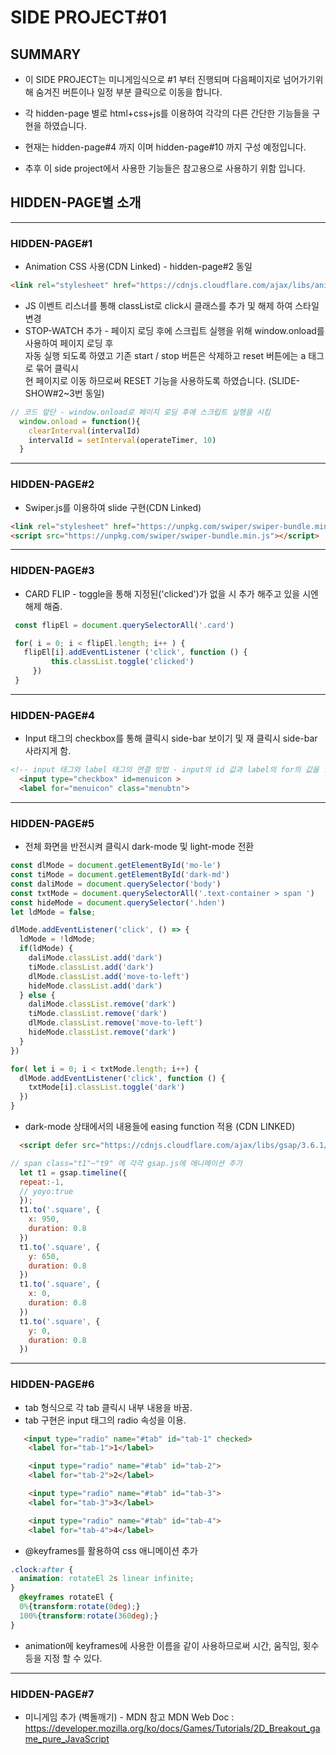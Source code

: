 # SIDE PROJECT#01

## SUMMARY

- 이 SIDE PROJECT는 미니게임식으로 #1 부터 진행되며 다음페이지로 넘어가기위해
  숨겨진 버튼이나 일정 부분 클릭으로 이동을 합니다.

- 각 hidden-page 별로 html+css+js를 이용하여 각각의 다른 간단한 기능들을 구현을 
  하였습니다.

- 현재는 hidden-page#4 까지 이며 hidden-page#10 까지 구성 예정입니다.

- 추후 이 side project에서 사용한 기능들은 참고용으로 사용하기 위함 입니다.

## HIDDEN-PAGE별 소개
---
### HIDDEN-PAGE#1
  - Animation CSS 사용(CDN Linked) - hidden-page#2 동일
  ```html
  <link rel="stylesheet" href="https://cdnjs.cloudflare.com/ajax/libs/animate.css/4.1.1/animate.min.css" />
  ```
  - JS 이벤트 리스너를 통해 classList로 click시 클래스를 추가 및 해제 하여 스타일 변경
  - STOP-WATCH 추가 - 페이지 로딩 후에 스크립트 실행을 위해 window.onload를 사용하여 페이지 로딩 후  
  자동 실행 되도록 하였고 기존 start / stop 버튼은 삭제하고 reset 버튼에는 a 태그로 묶어 클릭시  
  현 페이지로 이동 하므로써 RESET 기능을 사용하도록 하였습니다. (SLIDE-SHOW#2~3번 동일)

  ```js 
  // 코드 앞단 - window.onload로 페이지 로딩 후에 스크립트 실행을 시킴
    window.onload = function(){
      clearInterval(intervalId)
      intervalId = setInterval(operateTimer, 10)
    }
  ```
  ---
### HIDDEN-PAGE#2
  - Swiper.js를 이용하여 slide 구현(CDN Linked)
  ```html
  <link rel="stylesheet" href="https://unpkg.com/swiper/swiper-bundle.min.css" />
  <script src="https://unpkg.com/swiper/swiper-bundle.min.js"></script>
  ```
  ---
### HIDDEN-PAGE#3

 - CARD FLIP - toggle을 통해 지정된('clicked')가 없을 시 추가 해주고 있을 시엔 해제 해줌. 
 ```js
  const flipEl = document.querySelectorAll('.card')

  for( i = 0; i < flipEl.length; i++ ) {
    flipEl[i].addEventListener ('click', function () {
          this.classList.toggle('clicked')
      })
  }
 ```
 ---
### HIDDEN-PAGE#4

  - Input 태그의 checkbox를 통해 클릭시 side-bar 보이기 및 재 클릭시 side-bar 사라지게 함.  
     
  ``` html
  <!-- input 태그와 label 태그의 연결 방법 - input의 id 값과 label의 for의 값을 일치 시킴. -->
    <input type="checkbox" id=menuicon >
    <label for="menuicon" class="menubtn">
  ```
  ---
  ### HIDDEN-PAGE#5

  - 전체 화면을 반전시켜 클릭시 dark-mode 및 light-mode 전환
  ```js
  const dlMode = document.getElementById('mo-le')
  const tiMode = document.getElementById('dark-md')
  const daliMode = document.querySelector('body')
  const txtMode = document.querySelectorAll('.text-container > span ')
  const hideMode = document.querySelector('.hden')
  let ldMode = false;

  dlMode.addEventListener('click', () => {
    ldMode = !ldMode;
    if(ldMode) {
      daliMode.classList.add('dark')
      tiMode.classList.add('dark')
      dlMode.classList.add('move-to-left')
      hideMode.classList.add('dark')
    } else {
      daliMode.classList.remove('dark')
      tiMode.classList.remove('dark')
      dlMode.classList.remove('move-to-left')
      hideMode.classList.remove('dark')
    }
  })

  for( let i = 0; i < txtMode.length; i++) {
    dlMode.addEventListener('click', function () {
      txtMode[i].classList.toggle('dark')
    })
  }
  ```
  - dark-mode 상태에서의 내용들에 easing function 적용 (CDN LINKED)

  ```html
    <script defer src="https://cdnjs.cloudflare.com/ajax/libs/gsap/3.6.1/gsap.min.js"></script>
  ```
  ```js
  // span class="t1"~"t9" 에 각각 gsap.js에 애니메이션 추가
    let t1 = gsap.timeline({
    repeat:-1,
    // yoyo:true
    });
    t1.to('.square', {
      x: 950,
      duration: 0.8
    })
    t1.to('.square', {
      y: 650,
      duration: 0.8
    })
    t1.to('.square', {
      x: 0,
      duration: 0.8
    })
    t1.to('.square', {
      y: 0,
      duration: 0.8
    })

  ```
  ---
  ### HIDDEN-PAGE#6

  - tab 형식으로 각 tab 클릭시 내부 내용을 바꿈.
  - tab 구현은 input 태그의 radio 속성을 이용.
  ```html
     <input type="radio" name="#tab" id="tab-1" checked>
      <label for="tab-1">1</label>

      <input type="radio" name="#tab" id="tab-2">
      <label for="tab-2">2</label>

      <input type="radio" name="#tab" id="tab-3">
      <label for="tab-3">3</label>

      <input type="radio" name="#tab" id="tab-4">
      <label for="tab-4">4</label>
  ```
  - @keyframes를 활용하여 css 애니메이션 추가
  ```css
  .clock:after {
    animation: rotateEl 2s linear infinite;
  }
    @keyframes rotateEl {
    0%{transform:rotate(0deg);}
    100%{transform:rotate(360deg);}
  }
  ```
  - animation에 keyframes에 사용한 이름을 같이 사용하므로써 시간, 움직임, 횟수 등을 지정 할 수 있다.
  ---
  ### HIDDEN-PAGE#7
  - 미니게임 추가 (벽돌깨기) - MDN 참고
    MDN Web Doc : https://developer.mozilla.org/ko/docs/Games/Tutorials/2D_Breakout_game_pure_JavaScript
